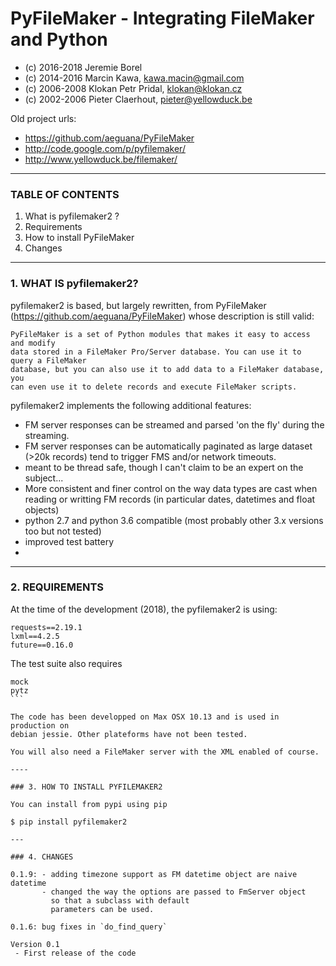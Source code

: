 # PyFileMaker - Integrating FileMaker and Python
* (c) 2016-2018 Jeremie Borel
* (c) 2014-2016 Marcin Kawa, kawa.macin@gmail.com
* (c) 2006-2008 Klokan Petr Pridal, klokan@klokan.cz
* (c) 2002-2006 Pieter Claerhout, pieter@yellowduck.be

Old project urls:

* https://github.com/aeguana/PyFileMaker
* http://code.google.com/p/pyfilemaker/
* http://www.yellowduck.be/filemaker/

-------------------------------------------------------------------------------

### TABLE OF CONTENTS

1. What is pyfilemaker2 ?
2. Requirements
3. How to install PyFileMaker
4. Changes

-------------------------------------------------------------------------------
### 1. WHAT IS pyfilemaker2?

pyfilemaker2 is based, but largely rewritten, from PyFileMaker 
(https://github.com/aeguana/PyFileMaker) whose description is still valid:

```
PyFileMaker is a set of Python modules that makes it easy to access and modify
data stored in a FileMaker Pro/Server database. You can use it to query a FileMaker
database, but you can also use it to add data to a FileMaker database, you
can even use it to delete records and execute FileMaker scripts.
```

pyfilemaker2 implements the following additional features:
- FM server responses can be streamed and parsed 'on the fly' during the streaming. 
- FM server responses can be automatically paginated as large dataset (>20k records) 
  tend to trigger FMS and/or network timeouts.
- meant to be thread safe, though I can't claim to be an expert on the subject...
- More consistent and finer control on the way data types are cast when reading or 
  writting FM records (in particular dates, datetimes and float objects)
- python 2.7 and python 3.6 compatible (most probably other 3.x versions too but not tested)
- improved test battery
- 

----

### 2. REQUIREMENTS

At the time of the development (2018), the pyfilemaker2 is using:

```
requests==2.19.1
lxml==4.2.5
future==0.16.0
```

The test suite also requires
````
mock
pytz
```

The code has been developped on Max OSX 10.13 and is used in production on 
debian jessie. Other plateforms have not been tested.

You will also need a FileMaker server with the XML enabled of course.

----

### 3. HOW TO INSTALL PYFILEMAKER2

You can install from pypi using pip

$ pip install pyfilemaker2

---

### 4. CHANGES

0.1.9: - adding timezone support as FM datetime object are naive datetime
       - changed the way the options are passed to FmServer object
         so that a subclass with default
         parameters can be used.
         
0.1.6: bug fixes in `do_find_query`

Version 0.1
 - First release of the code
